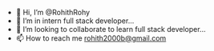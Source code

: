 - 👋 Hi, I’m @RohithRohy
- 🌱 I’m in intern full stack developer...
- 💞️ I’m looking to collaborate to learn full stack developer...
- 📫 How to reach me rohith2000b@gmail.com 


<!---
RohithRohy/RohithRohy is a ✨ special ✨ repository because its `README.md` (this file) appears on your GitHub profile.
You can click the Preview link to take a look at your changes.
--->
